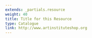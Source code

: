 ```yaml
---
extends: _partials.resource
weight: 40
title: Title for this Resource
type: Catalogue
link: http://www.artinstituteshop.org
---
```


